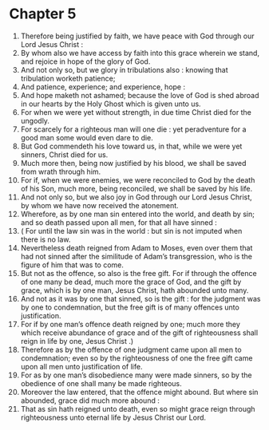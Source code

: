 # Chapter 5

1. Therefore being justified by faith, we have peace with God through our Lord Jesus Christ :
2. By whom also we have access by faith into this grace wherein we stand, and rejoice in hope of the glory of God.
3. And not only so, but we glory in tribulations also : knowing that tribulation worketh patience;
4. And patience, experience; and experience, hope :
5. And hope maketh not ashamed; because the love of God is shed abroad in our hearts by the Holy Ghost which is given unto us.
6. For when we were yet without strength, in due time Christ died for the ungodly.
7. For scarcely for a righteous man will one die : yet peradventure for a good man some would even dare to die.
8. But God commendeth his love toward us, in that, while we were yet sinners, Christ died for us.
9. Much more then, being now justified by his blood, we shall be saved from wrath through him.
10. For if, when we were enemies, we were reconciled to God by the death of his Son, much more, being reconciled, we shall be saved by his life.
11. And not only so, but we also joy in God through our Lord Jesus Christ, by whom we have now received the atonement.
12. Wherefore, as by one man sin entered into the world, and death by sin; and so death passed upon all men, for that all have sinned :
13. ( For until the law sin was in the world : but sin is not imputed when there is no law.
14. Nevertheless death reigned from Adam to Moses, even over them that had not sinned after the similitude of Adam’s transgression, who is the figure of him that was to come.
15. But not as the offence, so also is the free gift. For if through the offence of one many be dead, much more the grace of God, and the gift by grace, which is by one man, Jesus Christ, hath abounded unto many.
16. And not as it was by one that sinned, so is the gift : for the judgment was by one to condemnation, but the free gift is of many offences unto justification.
17. For if by one man’s offence death reigned by one; much more they which receive abundance of grace and of the gift of righteousness shall reign in life by one, Jesus Christ .)
18. Therefore as by the offence of one judgment came upon all men to condemnation; even so by the righteousness of one the free gift came upon all men unto justification of life.
19. For as by one man’s disobedience many were made sinners, so by the obedience of one shall many be made righteous.
20. Moreover the law entered, that the offence might abound. But where sin abounded, grace did much more abound :
21. That as sin hath reigned unto death, even so might grace reign through righteousness unto eternal life by Jesus Christ our Lord.

